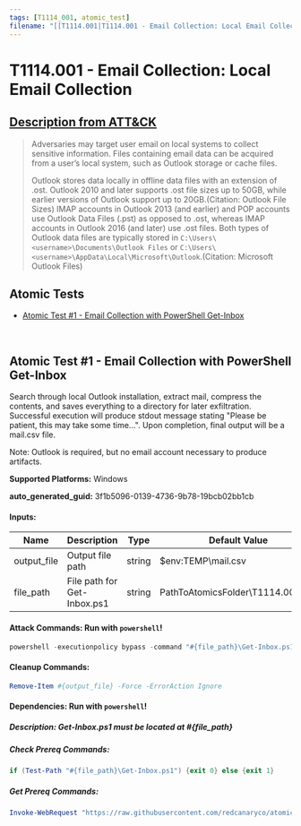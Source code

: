 ```yaml
---
tags: [T1114_001, atomic_test]
filename: "[[T1114.001|T1114.001 - Email Collection: Local Email Collection]]"
---
```


# T1114.001 - Email Collection: Local Email Collection
## [Description from ATT&CK](https://attack.mitre.org/techniques/T1114/001)
<blockquote>Adversaries may target user email on local systems to collect sensitive information. Files containing email data can be acquired from a user’s local system, such as Outlook storage or cache files.

Outlook stores data locally in offline data files with an extension of .ost. Outlook 2010 and later supports .ost file sizes up to 50GB, while earlier versions of Outlook support up to 20GB.(Citation: Outlook File Sizes) IMAP accounts in Outlook 2013 (and earlier) and POP accounts use Outlook Data Files (.pst) as opposed to .ost, whereas IMAP accounts in Outlook 2016 (and later) use .ost files. Both types of Outlook data files are typically stored in `C:\Users\<username>\Documents\Outlook Files` or `C:\Users\<username>\AppData\Local\Microsoft\Outlook`.(Citation: Microsoft Outlook Files)</blockquote>

## Atomic Tests

- [Atomic Test #1 - Email Collection with PowerShell Get-Inbox](#atomic-test-1---email-collection-with-powershell-get-inbox)


<br/>

## Atomic Test #1 - Email Collection with PowerShell Get-Inbox
Search through local Outlook installation, extract mail, compress the contents, and saves everything to a directory for later exfiltration.
Successful execution will produce stdout message stating "Please be patient, this may take some time...". Upon completion, final output will be a mail.csv file.

Note: Outlook is required, but no email account necessary to produce artifacts.

**Supported Platforms:** Windows


**auto_generated_guid:** 3f1b5096-0139-4736-9b78-19bcb02bb1cb





#### Inputs:
| Name | Description | Type | Default Value |
|------|-------------|------|---------------|
| output_file | Output file path | string | $env:TEMP&#92;mail.csv|
| file_path | File path for Get-Inbox.ps1 | string | PathToAtomicsFolder&#92;T1114.001&#92;src|


#### Attack Commands: Run with `powershell`! 


```powershell
powershell -executionpolicy bypass -command "#{file_path}\Get-Inbox.ps1" -file #{output_file}
```

#### Cleanup Commands:
```powershell
Remove-Item #{output_file} -Force -ErrorAction Ignore
```



#### Dependencies:  Run with `powershell`!
##### Description: Get-Inbox.ps1 must be located at #{file_path}
##### Check Prereq Commands:
```powershell
if (Test-Path "#{file_path}\Get-Inbox.ps1") {exit 0} else {exit 1}
```
##### Get Prereq Commands:
```powershell
Invoke-WebRequest "https://raw.githubusercontent.com/redcanaryco/atomic-red-team/master/atomics/T1114.001/src/Get-Inbox.ps1" -OutFile "#{file_path}\Get-Inbox.ps1"
```




<br/>
